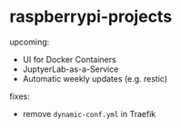 # raspberrypi-projects

upcoming:
- UI for Docker Containers
- JuptyerLab-as-a-Service
- Automatic weekly updates (e.g. restic)

fixes:
- remove `dynamic-conf.yml` in Traefik

